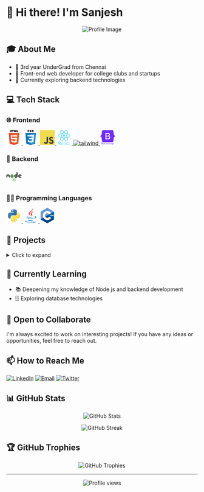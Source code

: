 # 👋 Hi there! I'm Sanjesh

<p align="center">
  <img src="https://github.com/user-attachments/assets/c71b5bbf-c509-43bf-9a44-9067cce10379" alt="Profile Image" width="200" height="200">
</p>

## 🎓 About Me
- 🏫 3rd year UnderGrad from Chennai
- 💼 Front-end web developer for college clubs and startups
- 🚀 Currently exploring backend technologies

## 💻 Tech Stack

### 🌐 Frontend
<p align="left">
  <a href="https://www.w3.org/html/" target="_blank" rel="noreferrer">
    <img src="https://raw.githubusercontent.com/devicons/devicon/master/icons/html5/html5-original-wordmark.svg" alt="html5" width="40" height="40"/>
  </a>
  <a href="https://www.w3schools.com/css/" target="_blank" rel="noreferrer">
    <img src="https://raw.githubusercontent.com/devicons/devicon/master/icons/css3/css3-original-wordmark.svg" alt="css3" width="40" height="40"/>
  </a>
  <a href="https://developer.mozilla.org/en-US/docs/Web/JavaScript" target="_blank" rel="noreferrer">
    <img src="https://raw.githubusercontent.com/devicons/devicon/master/icons/javascript/javascript-original.svg" alt="javascript" width="40" height="40"/>
  </a>
  <a href="https://reactjs.org/" target="_blank" rel="noreferrer">
    <img src="https://raw.githubusercontent.com/devicons/devicon/master/icons/react/react-original-wordmark.svg" alt="react" width="40" height="40"/>
  </a>
  <a href="https://tailwindcss.com/" target="_blank" rel="noreferrer">
    <img src="https://www.vectorlogo.zone/logos/tailwindcss/tailwindcss-icon.svg" alt="tailwind" width="40" height="40"/>
  </a>
  <a href="https://getbootstrap.com" target="_blank" rel="noreferrer">
    <img src="https://raw.githubusercontent.com/devicons/devicon/master/icons/bootstrap/bootstrap-plain-wordmark.svg" alt="bootstrap" width="40" height="40"/>
  </a>
</p>

### 🔧 Backend
<p align="left">
  <a href="https://nodejs.org" target="_blank" rel="noreferrer">
    <img src="https://raw.githubusercontent.com/devicons/devicon/master/icons/nodejs/nodejs-original-wordmark.svg" alt="nodejs" width="40" height="40"/>
  </a>
</p>

### 👨‍💻 Programming Languages
<p align="left">
  <a href="https://www.python.org" target="_blank" rel="noreferrer">
    <img src="https://raw.githubusercontent.com/devicons/devicon/master/icons/python/python-original.svg" alt="python" width="40" height="40"/>
  </a>
  <a href="https://www.java.com" target="_blank" rel="noreferrer">
    <img src="https://raw.githubusercontent.com/devicons/devicon/master/icons/java/java-original.svg" alt="java" width="40" height="40"/>
  </a>
  <a href="https://www.w3schools.com/cpp/" target="_blank" rel="noreferrer">
    <img src="https://raw.githubusercontent.com/devicons/devicon/master/icons/cplusplus/cplusplus-original.svg" alt="cplusplus" width="40" height="40"/>
  </a>
</p>

## 🚀 Projects
<details>
  <summary>Click to expand</summary>
  
  ### Project 1
  React Based Gemini Powered Quiz Web App
  
  ### Project 2
  React Movie App
  
  ### Project 3
  Portfolio Website
</details>

## 🌱 Currently Learning
- 📚 Deepening my knowledge of Node.js and backend development
- 🗄️ Exploring database technologies

## 🤝 Open to Collaborate
I'm always excited to work on interesting projects! If you have any ideas or opportunities, feel free to reach out.

## 📫 How to Reach Me
[![LinkedIn](https://img.shields.io/badge/-LinkedIn-0077B5?style=flat-square&logo=linkedin&logoColor=white)](https://www.linkedin.com/in/sanjesh-ramesh/)
[![Email](https://img.shields.io/badge/-Email-D14836?style=flat-square&logo=gmail&logoColor=white)](mailto:sanjeshrg9@gmail.com)
[![Twitter](https://img.shields.io/badge/-Twitter-1DA1F2?style=flat-square&logo=twitter&logoColor=white)](https://twitter.com/sanjesh02540551)

## 📊 GitHub Stats
<p align="center">
  <img src="https://github-readme-stats.vercel.app/api?username=sanjesh17&show_icons=true&theme=radical" alt="GitHub Stats" />
</p>

<p align="center">
  <img src="https://github-readme-streak-stats.herokuapp.com/?user=sanjesh17&theme=radical" alt="GitHub Streak" />
</p>

## 🏆 GitHub Trophies
<p align="center">
  <img src="https://github-profile-trophy.vercel.app/?username=sanjesh17&theme=darkhub&column=7" alt="GitHub Trophies" />
</p>

---

<p align="center">
  <img src="https://komarev.com/ghpvc/?username=sanjesh17&color=blueviolet" alt="Profile views" />
</p>
